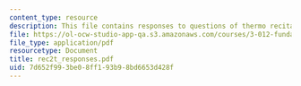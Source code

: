 ```yaml
---
content_type: resource
description: This file contains responses to questions of thermo recitation 2.
file: https://ol-ocw-studio-app-qa.s3.amazonaws.com/courses/3-012-fundamentals-of-materials-science-fall-2005/7d652f993be08ff193b98bd6653d428f_rec2t_responses.pdf
file_type: application/pdf
resourcetype: Document
title: rec2t_responses.pdf
uid: 7d652f99-3be0-8ff1-93b9-8bd6653d428f
---
```

